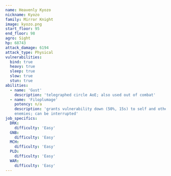 ```yaml
---
name: Heavenly Kyozo
nickname: Kyozo
family: Mirror Knight
image: kyozo.png
start_floor: 95
end_floor: 98
agro: Sight
hp: 68743
attack_damage: 6194
attack_type: Physical
vulnerabilities:
  bind: true
  heavy: true
  sleep: true
  slow: true
  stun: true
abilities:
  - name: 'Gust'
    description: 'telegraphed circle AoE; also used out of combat'
  - name: 'Filoplumage'
    potency: n/a
    description: 'grants vulnerability down (50%, 15s) to self and other nearby
    enemies; can be interrupted'
job_specifics:
  DRK:
    difficulty: 'Easy'
  GNB:
    difficulty: 'Easy'
  MCH:
    difficulty: 'Easy'
  PLD:
    difficulty: 'Easy'
  WAR:
    difficulty: 'Easy'
---
```

